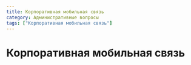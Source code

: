 ```yaml
---
title: Корпоративная мобильная связь
category: Административные вопросы
tags: ["Корпоративная мобильная связь"]
---
```


# Корпоративная мобильная связь
